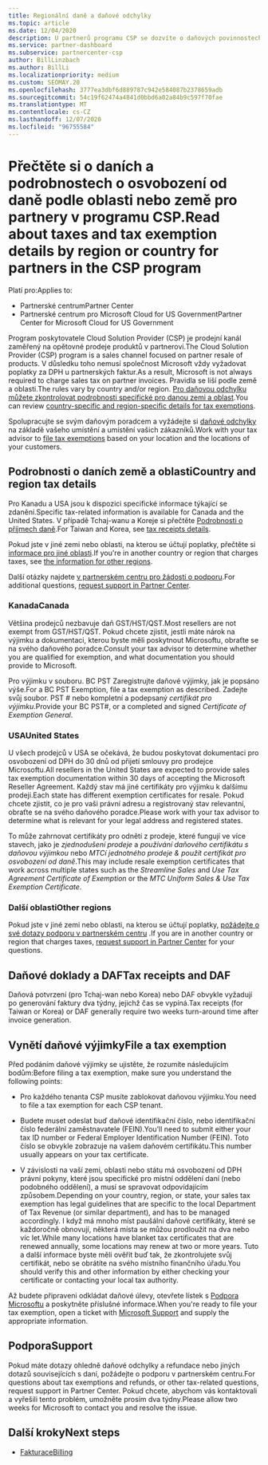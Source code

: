 ```yaml
---
title: Regionální daně a daňové odchylky
ms.topic: article
ms.date: 12/04/2020
description: U partnerů programu CSP se dozvíte o daňových povinnostech na oblast, o tom, jak odesílat daňové výjimky pro prodej CSP, a jak získat podporu pro daňové otázky.
ms.service: partner-dashboard
ms.subservice: partnercenter-csp
author: BillLinzbach
ms.author: BillLi
ms.localizationpriority: medium
ms.custom: SEOMAY.20
ms.openlocfilehash: 3777ea3dbf6d889787c942e584087b2378659adb
ms.sourcegitcommit: 54c19f62474a4841d0bbd6a02a84b9c597f70fae
ms.translationtype: MT
ms.contentlocale: cs-CZ
ms.lasthandoff: 12/07/2020
ms.locfileid: "96755584"
---
```

# <a name="read-about-taxes-and-tax-exemption-details-by-region-or-country-for-partners-in-the-csp-program"></a><span data-ttu-id="bdf2b-103">Přečtěte si o daních a podrobnostech o osvobození od daně podle oblasti nebo země pro partnery v programu CSP.</span><span class="sxs-lookup"><span data-stu-id="bdf2b-103">Read about taxes and tax exemption details by region or country for partners in the CSP program</span></span>

<span data-ttu-id="bdf2b-104">Platí pro:</span><span class="sxs-lookup"><span data-stu-id="bdf2b-104">Applies to:</span></span>

- <span data-ttu-id="bdf2b-105">Partnerské centrum</span><span class="sxs-lookup"><span data-stu-id="bdf2b-105">Partner Center</span></span>
- <span data-ttu-id="bdf2b-106">Partnerské centrum pro Microsoft Cloud for US Government</span><span class="sxs-lookup"><span data-stu-id="bdf2b-106">Partner Center for Microsoft Cloud for US Government</span></span>

<span data-ttu-id="bdf2b-107">Program poskytovatele Cloud Solution Provider (CSP) je prodejní kanál zaměřený na opětovné prodeje produktů v partnerovi.</span><span class="sxs-lookup"><span data-stu-id="bdf2b-107">The Cloud Solution Provider (CSP) program is a sales channel focused on partner resale of products.</span></span> <span data-ttu-id="bdf2b-108">V důsledku toho nemusí společnost Microsoft vždy vyžadovat poplatky za DPH u partnerských faktur.</span><span class="sxs-lookup"><span data-stu-id="bdf2b-108">As a result, Microsoft is not always required to charge sales tax on partner invoices.</span></span> <span data-ttu-id="bdf2b-109">Pravidla se liší podle země a oblasti.</span><span class="sxs-lookup"><span data-stu-id="bdf2b-109">The rules vary by country and/or region.</span></span> <span data-ttu-id="bdf2b-110">[Pro daňovou odchylku můžete zkontrolovat podrobnosti specifické pro danou zemi a oblast](#country-and-region-tax-details).</span><span class="sxs-lookup"><span data-stu-id="bdf2b-110">You can review [country-specific and region-specific details for tax exemptions](#country-and-region-tax-details).</span></span>

<span data-ttu-id="bdf2b-111">Spolupracujte se svým daňovým poradcem a vyžádejte si [daňové odchylky](#file-a-tax-exemption) na základě vašeho umístění a umístění vašich zákazníků.</span><span class="sxs-lookup"><span data-stu-id="bdf2b-111">Work with your tax advisor to [file tax exemptions](#file-a-tax-exemption) based on your location and the locations of your customers.</span></span>

## <a name="country-and-region-tax-details"></a><span data-ttu-id="bdf2b-112">Podrobnosti o daních země a oblasti</span><span class="sxs-lookup"><span data-stu-id="bdf2b-112">Country and region tax details</span></span>

<span data-ttu-id="bdf2b-113">Pro Kanadu a USA jsou k dispozici specifické informace týkající se zdanění.</span><span class="sxs-lookup"><span data-stu-id="bdf2b-113">Specific tax-related information is available for Canada and the United States.</span></span> <span data-ttu-id="bdf2b-114">V případě Tchaj-wanu a Koreje si přečtěte [Podrobnosti o příjmech daně](#tax-receipts-and-daf).</span><span class="sxs-lookup"><span data-stu-id="bdf2b-114">For Taiwan and Korea, see [tax receipts details](#tax-receipts-and-daf).</span></span>

<span data-ttu-id="bdf2b-115">Pokud jste v jiné zemi nebo oblasti, na kterou se účtují poplatky, přečtěte si [informace pro jiné oblasti](#other-regions).</span><span class="sxs-lookup"><span data-stu-id="bdf2b-115">If you're in another country or region that charges taxes, see [the information for other regions](#other-regions).</span></span>

<span data-ttu-id="bdf2b-116">Další otázky najdete [v partnerském centru pro žádosti o podporu](#support).</span><span class="sxs-lookup"><span data-stu-id="bdf2b-116">For additional questions, [request support in Partner Center](#support).</span></span>

### <a name="canada"></a><span data-ttu-id="bdf2b-117">Kanada</span><span class="sxs-lookup"><span data-stu-id="bdf2b-117">Canada</span></span>

<span data-ttu-id="bdf2b-118">Většina prodejců nezbavuje daň GST/HST/QST.</span><span class="sxs-lookup"><span data-stu-id="bdf2b-118">Most resellers are not exempt from GST/HST/QST.</span></span> <span data-ttu-id="bdf2b-119">Pokud chcete zjistit, jestli máte nárok na výjimku a dokumentaci, kterou byste měli poskytnout Microsoftu, obraťte se na svého daňového poradce.</span><span class="sxs-lookup"><span data-stu-id="bdf2b-119">Consult your tax advisor to determine whether you are qualified for exemption, and what documentation you should provide to Microsoft.</span></span>

<span data-ttu-id="bdf2b-120">Pro výjimku v souboru. BC PST Zaregistrujte daňové výjimky, jak je popsáno výše.</span><span class="sxs-lookup"><span data-stu-id="bdf2b-120">For a BC PST Exemption, file a tax exemption as described.</span></span> <span data-ttu-id="bdf2b-121">Zadejte svůj soubor. PST # nebo kompletní a podepsaný *certifikát pro výjimku*.</span><span class="sxs-lookup"><span data-stu-id="bdf2b-121">Provide your BC PST#, or a completed and signed *Certificate of Exemption General*.</span></span>

### <a name="united-states"></a><span data-ttu-id="bdf2b-122">USA</span><span class="sxs-lookup"><span data-stu-id="bdf2b-122">United States</span></span>

<span data-ttu-id="bdf2b-123">U všech prodejců v USA se očekává, že budou poskytovat dokumentaci pro osvobození od DPH do 30 dnů od přijetí smlouvy pro prodejce Microsoftu.</span><span class="sxs-lookup"><span data-stu-id="bdf2b-123">All resellers in the United States are expected to provide sales tax exemption documentation within 30 days of accepting the Microsoft Reseller Agreement.</span></span> <span data-ttu-id="bdf2b-124">Každý stav má jiné certifikáty pro výjimku k dalšímu prodeji.</span><span class="sxs-lookup"><span data-stu-id="bdf2b-124">Each state has different exemption certificates for resale.</span></span> <span data-ttu-id="bdf2b-125">Pokud chcete zjistit, co je pro vaši právní adresu a registrovaný stav relevantní, obraťte se na svého daňového poradce.</span><span class="sxs-lookup"><span data-stu-id="bdf2b-125">Please work with your tax advisor to determine what is relevant for your legal address and registered states.</span></span>

<span data-ttu-id="bdf2b-126">To může zahrnovat certifikáty pro odnětí z prodeje, které fungují ve více stavech, jako je *zjednodušení prodeje* a *používání daňového certifikátu s daňovou výjimkou* nebo *MTCí jednotného prodeje & použít certifikát pro osvobození od daně*.</span><span class="sxs-lookup"><span data-stu-id="bdf2b-126">This may include resale exemption certificates that work across multiple states such as the *Streamline Sales* and *Use Tax Agreement Certificate of Exemption* or the *MTC Uniform Sales & Use Tax Exemption Certificate*.</span></span>

### <a name="other-regions"></a><span data-ttu-id="bdf2b-127">Další oblasti</span><span class="sxs-lookup"><span data-stu-id="bdf2b-127">Other regions</span></span>

<span data-ttu-id="bdf2b-128">Pokud jste v jiné zemi nebo oblasti, na kterou se účtují poplatky, [požádejte o své dotazy podporu v partnerském centru](#support) .</span><span class="sxs-lookup"><span data-stu-id="bdf2b-128">If you are in another country or region that charges taxes, [request support in Partner Center](#support) for your questions.</span></span>

## <a name="tax-receipts-and-daf"></a><span data-ttu-id="bdf2b-129">Daňové doklady a DAF</span><span class="sxs-lookup"><span data-stu-id="bdf2b-129">Tax receipts and DAF</span></span>

<span data-ttu-id="bdf2b-130">Daňová potvrzení (pro Tchaj-wan nebo Korea) nebo DAF obvykle vyžadují po generování faktury dva týdny, jejichž čas se vypíná.</span><span class="sxs-lookup"><span data-stu-id="bdf2b-130">Tax receipts (for Taiwan or Korea) or DAF generally require two weeks turn-around time after invoice generation.</span></span>

## <a name="file-a-tax-exemption"></a><span data-ttu-id="bdf2b-131">Vynětí daňové výjimky</span><span class="sxs-lookup"><span data-stu-id="bdf2b-131">File a tax exemption</span></span>

<span data-ttu-id="bdf2b-132">Před podáním daňové výjimky se ujistěte, že rozumíte následujícím bodům:</span><span class="sxs-lookup"><span data-stu-id="bdf2b-132">Before filing a tax exemption, make sure you understand the following points:</span></span>

- <span data-ttu-id="bdf2b-133">Pro každého tenanta CSP musíte zablokovat daňovou výjimku.</span><span class="sxs-lookup"><span data-stu-id="bdf2b-133">You need to file a tax exemption for each CSP tenant.</span></span>

- <span data-ttu-id="bdf2b-134">Budete muset odeslat buď daňové identifikační číslo, nebo identifikační číslo federální zaměstnavatele (FEIN).</span><span class="sxs-lookup"><span data-stu-id="bdf2b-134">You'll need to submit either your tax ID number or Federal Employer Identification Number (FEIN).</span></span> <span data-ttu-id="bdf2b-135">Toto číslo se obvykle zobrazuje na vašem daňovém certifikátu.</span><span class="sxs-lookup"><span data-stu-id="bdf2b-135">This number usually appears on your tax certificate.</span></span>

- <span data-ttu-id="bdf2b-136">V závislosti na vaší zemi, oblasti nebo státu má osvobození od DPH právní pokyny, které jsou specifické pro místní oddělení daní (nebo podobného oddělení), a musí se spravovat odpovídajícím způsobem.</span><span class="sxs-lookup"><span data-stu-id="bdf2b-136">Depending on your country, region, or state, your sales tax exemption has legal guidelines that are specific to the local Department of Tax Revenue (or similar department), and has to be managed accordingly.</span></span> <span data-ttu-id="bdf2b-137">I když má mnoho míst paušální daňové certifikáty, které se každoročně obnovují, některá místa se můžou prodloužit na dva nebo víc let.</span><span class="sxs-lookup"><span data-stu-id="bdf2b-137">While many locations have blanket tax certificates that are renewed annually, some locations may renew at two or more years.</span></span> <span data-ttu-id="bdf2b-138">Tuto a další informace byste měli ověřit buď tak, že zkontrolujete svůj certifikát, nebo se obrátíte na svého místního finančního úřadu.</span><span class="sxs-lookup"><span data-stu-id="bdf2b-138">You should verify this and other information by either checking your certificate or contacting your local tax authority.</span></span>

<span data-ttu-id="bdf2b-139">Až budete připraveni odkládat daňové úlevy, otevřete lístek s [Podpora Microsoftu](https://partner.microsoft.com/dashboard/support/csp/servicerequests/create?stage=2&topicid=92930319-ced6-c18b-d7a6-d62b22d60aa5) a poskytněte příslušné informace.</span><span class="sxs-lookup"><span data-stu-id="bdf2b-139">When you're ready to file your tax exemption, open a ticket with [Microsoft Support](https://partner.microsoft.com/dashboard/support/csp/servicerequests/create?stage=2&topicid=92930319-ced6-c18b-d7a6-d62b22d60aa5) and supply the appropriate information.</span></span>

## <a name="support"></a><span data-ttu-id="bdf2b-140">Podpora</span><span class="sxs-lookup"><span data-stu-id="bdf2b-140">Support</span></span>

<span data-ttu-id="bdf2b-141">Pokud máte dotazy ohledně daňové odchylky a refundace nebo jiných dotazů souvisejících s daní, požádejte o podporu v partnerském centru.</span><span class="sxs-lookup"><span data-stu-id="bdf2b-141">For questions about tax exemptions and refunds, or other tax-related questions, request support in Partner Center.</span></span> <span data-ttu-id="bdf2b-142">Pokud chcete, abychom vás kontaktovali a vyřešili tento problém, umožněte prosím dva týdny.</span><span class="sxs-lookup"><span data-stu-id="bdf2b-142">Please allow two weeks for Microsoft to contact you and resolve the issue.</span></span>

## <a name="next-steps"></a><span data-ttu-id="bdf2b-143">Další kroky</span><span class="sxs-lookup"><span data-stu-id="bdf2b-143">Next steps</span></span>

- [<span data-ttu-id="bdf2b-144">Fakturace</span><span class="sxs-lookup"><span data-stu-id="bdf2b-144">Billing</span></span>](billing.md)
